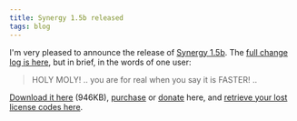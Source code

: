 ```yaml
---
title: Synergy 1.5b released
tags: blog
---
```


I'm very pleased to announce the release of [Synergy 1.5b](http://wincent.dev/a/products/synergy-classic/). The [full change log is here](http://wincent.dev/a/products/synergy-classic/history/), but in brief, in the words of one user:

> HOLY MOLY! .. you are for real when you say it is FASTER! ..

[Download it here](http://wincent.dev/download.php?item=Synergy.dmg) (946KB), [purchase](https://wincent.dev/a/products/synergy-classic/purchase/) or [donate](https://wincent.dev/a/products/synergy-classic/donate/) here, and [retrieve your lost license codes here](https://wincent.dev/a/support/registration/).
